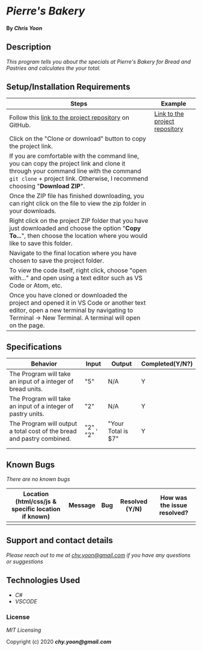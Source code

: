 # _Pierre's Bakery_

#### By _**Chris Yoon**_

## Description
_This program tells you about the specials at Pierre's Bakery for Bread and Pastries and calculates the your total._

## Setup/Installation Requirements

| Steps | Example |
| -------- | ----- |
| Follow this [link to the project repository](https://github.com/chyoon2/Bakery-project) on GitHub.   |  [Link to the project repository](https://github.com/chyoon2/Bakery-project)  |    
| Click on the "Clone or download" button to copy the project link.   |      |   
| If you are comfortable with the command line, you can copy the project link and clone it through your command line with the command `git clone` + project link. Otherwise, I recommend choosing "**Download ZIP**".   |    |   
|  Once the ZIP file has finished downloading, you can right click on the file to view the zip folder in your downloads.   |     |   
| Right click on the project ZIP folder that you have just downloaded and choose the option "**Copy To...**", then choose the location where you would like to save this folder.    |     |   
| Navigate to the final location where you have chosen to save the project folder.   |    |   
| To view the code itself, right click, choose "open with..." and open using a text editor such as VS Code or Atom, etc.   |     |
|  Once you have cloned or downloaded the project and opened it in VS Code or another text editor, open a new terminal by navigating to Terminal -> New Terminal. A terminal will open on the page.  |

## Specifications

| Behavior | Input | Output |  Completed(Y/N?)  | 
| -------- | ----- | ------ | -------- |
|   The Program will take an input of a integer of bread units.   |   "5"   |   N/A   |    Y   |
|    The Program will take an input of a integer of pastry units.   |   "2"    |     N/A    |    Y   |
| The Program will output a total cost of the bread and pastry combined. | "2" , "2" | "Your Total is $7" | Y |
| |   |     |      |
|  | |  |      |

## Known Bugs
_There are no known bugs_

| Location (html/css/js & specific location if known) |  Message  | Bug | Resolved (Y/N) |  How was the issue resolved?  |
| ------- | ----- | ------ | ------ | --------- |
|  |  |  |  |  |

## Support and contact details

_Please reach out to me at chy.yoon@gmail.com if you have any questions or suggestions_

## Technologies Used

* _C#_
* _VSCODE_

### License

*MIT Licensing*

Copyright (c) 2020 **_chy.yoon@gmail.com_**